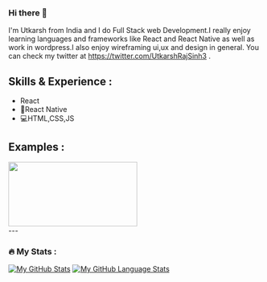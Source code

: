 ### Hi there 👋

I'm Utkarsh from India and I do Full Stack web Development.I really enjoy learning languages and frameworks like React and React Native as well as work in wordpress.I also enjoy wireframing ui,ux and design in general. You can check my twitter at https://twitter.com/UtkarshRajSinh3 .

## Skills & Experience :
* React
* 📘React Native
* 💻HTML,CSS,JS
## Examples :
<div align="left">
  <img src="https://media.giphy.com/media/dWesBcTLavkZuG35MI/giphy.gif" width="256" height="128"/>
</div>
---

### :fire: My Stats :

[![My GitHub Stats](https://github-readme-stats.vercel.app/api/?username=jasongaylord&count_private=true&theme=tokyonight&showicons=true)]()
[![My GitHub Language Stats](https://github-readme-stats.vercel.app/api/top-langs/?username=jasongaylord&langs_count=5&theme=tokyonight)]()
